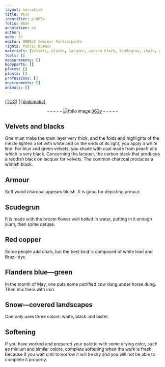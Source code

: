 ```yaml
---
layout: narrative
title: 063v
identifier: p-063v
folio: 063v
annotation: no
author:
mode: tl
editor: GR8975 Seminar Participants
rights: Public Domain
materials: [Velvets, blacks, lacquer, carbon black, Scudegrun, chalk, white lead, Brazil dye]
tools: []
measurements: []
bodyparts: []
places: []
plants: []
professions: []
environments: []
animals: []
---
```


<p><a href="{{ site.baseurl }}/translation/">[TOC]</a> | <a href="{{ site.baseurl }}/texts/p-063v_tc/">[diplomatic]</a></p><div class="folio" align="center">- - - - - <a href="http://gallica.bnf.fr/ark:/12148/btv1b9059316c/f132.item" target="_blank"><img src="https://cu-mkp.github.io/2017-workshop-edition/assets/photo-icon.png" alt="folio image: " style="display:inline-block; margin-bottom:-3px;"/>063v</a> - - - - - </div>  
  

## <span class="m">Velvets</span> and <span class="m">blacks</span>

 
One must make the main layer very thick, and the folds and highlights of the meste lighten a lot with white and on the ends of its light, you apply a white line. For blue and green velvets, you shade with coal made from peach pits which is very black. Concerning the <span class="m">lacquer</span>, the <span class="m">carbon black</span> that produces a reddish black on lacquer for velvets. The common charcoal produces a whitish black.
 
 
  

## Armour

 
Soft wood charcoal appears bluish. It is good for depicting armour.
 
 
  

## <span class="m">Scudegrun</span>

 
It is made with the broom flower well boiled in water, putting in it enough alum, then some ceruse.
 
 
  

## Red copper

 
Some people <span class="sup">add</span> <span class="m">chalk</span>, but the best <span class="sup">kind</span> is composed of <span class="m">white lead</span> and <span class="m">Brazil dye</span>.
 
 
  

##  Flanders blue—green 

 
In the month of May, one puts some putrified cow dung under horse dung. Then mix them with iron.
 
 
  

## Snow—covered landscapes

 
One only uses three colors: white, black and bister.
 
 
  

## Softening

 
If you have worked and prepared your palette with some drying color, such as minium and similar colors, complete softening when the work is fresh, because if you wait until tomorrow it will be dry and you will not be able to complete it properly.
 
